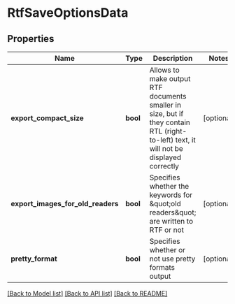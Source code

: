 # RtfSaveOptionsData

## Properties
Name | Type | Description | Notes
------------ | ------------- | ------------- | -------------
**export_compact_size** | **bool** | Allows to make output RTF documents smaller in size, but if they contain RTL (right-to-left) text, it will not be displayed correctly | [optional] 
**export_images_for_old_readers** | **bool** | Specifies whether the keywords for \&quot;old readers\&quot; are written to RTF or not | [optional] 
**pretty_format** | **bool** | Specifies whether or not use pretty formats output | [optional] 

[[Back to Model list]](../README.md#documentation-for-models) [[Back to API list]](../README.md#documentation-for-api-endpoints) [[Back to README]](../README.md)


